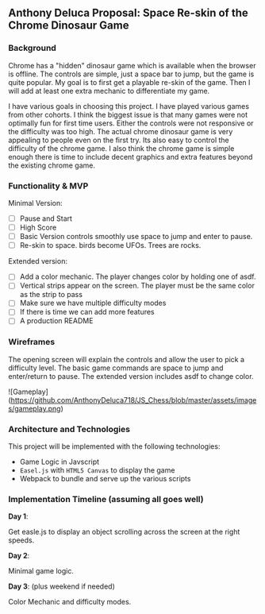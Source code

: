 ## Anthony Deluca Proposal: Space Re-skin of the Chrome Dinosaur Game

### Background

Chrome has a "hidden" dinosaur game which is available when the browser is offline. The controls are simple, just a space bar to jump, but the game is quite popular. My goal is to first get a playable re-skin of the game. Then I will add at least one extra mechanic to differentiate my game.

I have various goals in choosing this project. I have played various games from other cohorts. I think the biggest issue is that many games were not optimally fun for first time users. Either the controls were not responsive or the difficulty was too high. The actual chrome dinosaur game is very appealing to people even on the first try. Its also easy to control the difficulty of the chrome game. I also think the chrome game is simple enough there is time to include decent graphics and extra features beyond the existing chrome game.

### Functionality & MVP

Minimal Version:

- [ ] Pause and Start
- [ ] High Score
- [ ] Basic Version controls smoothly use space to jump and enter to pause.
- [ ] Re-skin to space. birds become UFOs. Trees are rocks.

Extended version:
- [ ] Add a color mechanic. The player changes color by holding one of asdf.
- [ ] Vertical strips appear on the screen. The player must be the same color as the strip to pass
- [ ] Make sure we have multiple difficulty modes
- [ ] If there is time we can add more features
- [ ] A production README

### Wireframes

The opening screen will explain the controls and allow the user to pick a difficulty level. The basic game commands are space to jump and enter/return to pause. The extended version includes asdf to change color.

![Gameplay] (https://github.com/AnthonyDeluca718/JS_Chess/blob/master/assets/images/gameplay.png)

### Architecture and Technologies

This project will be implemented with the following technologies:

- Game Logic in Javscript
- `Easel.js` with `HTML5 Canvas` to display the game
- Webpack to bundle and serve up the various scripts

### Implementation Timeline (assuming all goes well)

**Day 1**:

Get easle.js to display an object scrolling across the screen at the right speeds.

**Day 2**:

Minimal game logic.

**Day 3**: (plus weekend if needed)

Color Mechanic and difficulty modes.
